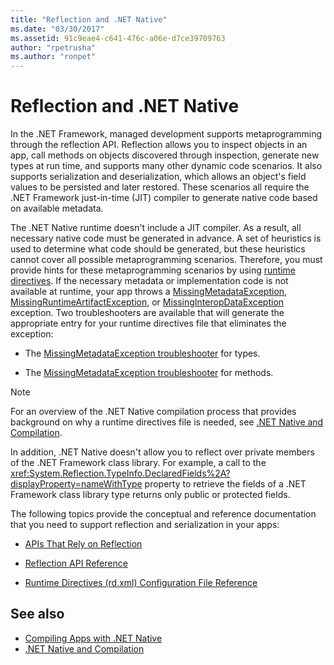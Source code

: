 ```yaml
---
title: "Reflection and .NET Native"
ms.date: "03/30/2017"
ms.assetid: 91c9eae4-c641-476c-a06e-d7ce39709763
author: "rpetrusha"
ms.author: "ronpet"
---
```

# Reflection and .NET Native
In the .NET Framework, managed development supports metaprogramming through the reflection API. Reflection allows you to inspect objects in an app, call methods on objects discovered through inspection, generate new types at run time, and supports many other dynamic code scenarios. It also supports serialization and deserialization, which allows an object's field values to be persisted and later restored. These scenarios all require the .NET Framework just-in-time (JIT) compiler to generate native code based on available metadata.  
  
 The .NET Native runtime doesn't include a JIT compiler. As a result, all necessary native code must be generated in advance. A set of heuristics is used to determine what code should be generated, but these heuristics cannot cover all possible metaprogramming scenarios.  Therefore, you must provide hints for these metaprogramming scenarios by using [runtime directives](runtime-directives-rd-xml-configuration-file-reference.md). If the necessary metadata or implementation code is not available at runtime, your app throws a [MissingMetadataException](missingmetadataexception-class-net-native.md), [MissingRuntimeArtifactException](missingruntimeartifactexception-class-net-native.md), or [MissingInteropDataException](missinginteropdataexception-class-net-native.md) exception. Two troubleshooters are available that will generate the appropriate entry for your runtime directives file that eliminates the exception:  
  
- The [MissingMetadataException troubleshooter](https://dotnet.github.io/native/troubleshooter/type.html) for types.  
  
- The [MissingMetadataException troubleshooter](https://dotnet.github.io/native/troubleshooter/method.html) for methods.  
  
> [!NOTE]
> For an overview of the .NET Native compilation process that provides background on why a runtime directives file is needed, see [.NET Native and Compilation](net-native-and-compilation.md).  
  
 In addition, .NET Native doesn't allow you to reflect over private members of the .NET Framework class library. For example, a call to the <xref:System.Reflection.TypeInfo.DeclaredFields%2A?displayProperty=nameWithType> property to retrieve the fields of a .NET Framework class library type returns only public or protected fields.  
  
 The following topics provide the conceptual and reference documentation that you need to support reflection and serialization in your apps:  
  
- [APIs That Rely on Reflection](apis-that-rely-on-reflection.md)  
  
- [Reflection API Reference](net-native-reflection-api-reference.md)  
  
- [Runtime Directives (rd.xml) Configuration File Reference](runtime-directives-rd-xml-configuration-file-reference.md)  
  
## See also

- [Compiling Apps with .NET Native](index.md)
- [.NET Native and Compilation](net-native-and-compilation.md)
